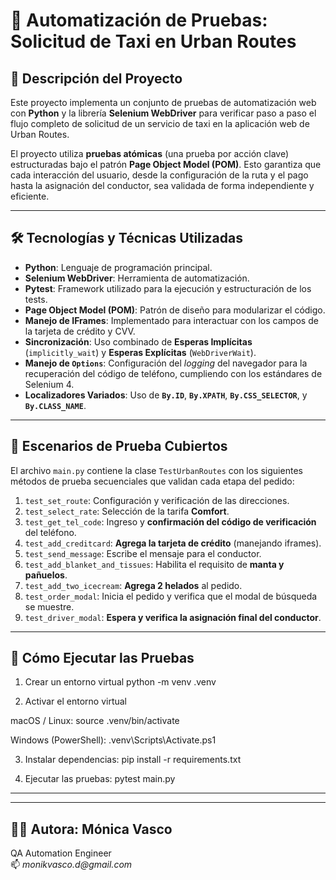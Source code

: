 # 🚕 Automatización de Pruebas: Solicitud de Taxi en Urban Routes

## 📝 Descripción del Proyecto

Este proyecto implementa un conjunto de pruebas de automatización web con **Python** y la librería **Selenium WebDriver** para verificar paso a paso el flujo completo de solicitud de un servicio de taxi en la aplicación web de Urban Routes.

El proyecto utiliza **pruebas atómicas** (una prueba por acción clave) estructuradas bajo el patrón **Page Object Model (POM)**. Esto garantiza que cada interacción del usuario, desde la configuración de la ruta y el pago hasta la asignación del conductor, sea validada de forma independiente y eficiente.

---

## 🛠️ Tecnologías y Técnicas Utilizadas

* **Python**: Lenguaje de programación principal.
* **Selenium WebDriver**: Herramienta de automatización.
* **Pytest**: Framework utilizado para la ejecución y estructuración de los tests.
* **Page Object Model (POM)**: Patrón de diseño para modularizar el código.
* **Manejo de IFrames**: Implementado para interactuar con los campos de la tarjeta de crédito y CVV.
* **Sincronización**: Uso combinado de **Esperas Implícitas** (`implicitly_wait`) y **Esperas Explícitas** (`WebDriverWait`).
* **Manejo de `Options`**: Configuración del *logging* del navegador para la recuperación del código de teléfono, cumpliendo con los estándares de Selenium 4.
* **Localizadores Variados**: Uso de **`By.ID`**, **`By.XPATH`**, **`By.CSS_SELECTOR`**, y **`By.CLASS_NAME`**.

---

## 🧪 Escenarios de Prueba Cubiertos

El archivo `main.py` contiene la clase `TestUrbanRoutes` con los siguientes métodos de prueba secuenciales que validan cada etapa del pedido:

1.  `test_set_route`: Configuración y verificación de las direcciones.
2.  `test_select_rate`: Selección de la tarifa **Comfort**.
3.  `test_get_tel_code`: Ingreso y **confirmación del código de verificación** del teléfono.
4.  `test_add_creditcard`: **Agrega la tarjeta de crédito** (manejando iframes).
5.  `test_send_message`: Escribe el mensaje para el conductor.
6.  `test_add_blanket_and_tissues`: Habilita el requisito de **manta y pañuelos**.
7.  `test_add_two_icecream`: **Agrega 2 helados** al pedido.
8.  `test_order_modal`: Inicia el pedido y verifica que el modal de búsqueda se muestre.
9.  `test_driver_modal`: **Espera y verifica la asignación final del conductor**.

---

## 🚀 Cómo Ejecutar las Pruebas

1. Crear un entorno virtual
python -m venv .venv

2. Activar el entorno virtual

macOS / Linux:
source .venv/bin/activate

Windows (PowerShell):
.venv\Scripts\Activate.ps1

3. Instalar dependencias:
pip install -r requirements.txt

4. Ejecutar las pruebas:
pytest main.py
       
---
---
## **👩‍💻 Autora**: Mónica  Vasco 
 QA  Automation  Engineer  
📫 _monikvasco.d@gmail.com_
